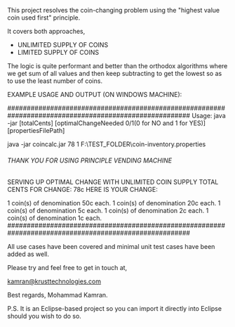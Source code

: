 This project resolves the coin-changing problem using the "highest value coin used first" principle. 

It covers both approaches,

- UNLIMITED SUPPLY OF COINS
- LIMITED SUPPLY OF COINS

The logic is quite performant and better than the orthodox algorithms where we get sum of all values and then keep 
subtracting to get the lowest so as to use the least number of coins.

EXAMPLE USAGE AND OUTPUT (ON WINDOWS MACHINE):

#######################################################################################################
Usage: java -jar [totalCents] [optimalChangeNeeded 0/1(0 for NO and 1 for YES)] [propertiesFilePath]

java -jar coincalc.jar 78 1 F:\\TEST_FOLDER\\coin-inventory.properties
###### THANK YOU FOR USING PRINCIPLE VENDING MACHINE ######
SERVING UP OPTIMAL CHANGE WITH UNLIMITED COIN SUPPLY
TOTAL CENTS FOR CHANGE: 78c
HERE IS YOUR CHANGE:

1 coin(s) of denomination 50c each.
1 coin(s) of denomination 20c each.
1 coin(s) of denomination 5c each.
1 coin(s) of denomination 2c each.
1 coin(s) of denomination 1c each.
#######################################################################################################

All use cases have been covered and minimal unit test cases have been added as well.

Please try and feel free to get in touch at,

kamran@krusttechnologies.com

Best regards,
Mohammad Kamran.

P.S. It is an Eclipse-based project so you can import it directly into Eclipse should you wish to do so.
